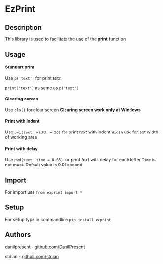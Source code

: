 
# EzPrint

## Description

This library is used to facilitate the use of the **print** function

## Usage

#### Standart print

Use `p('text')` for print *text*

`print('text')` as same as `p('text')`

#### Clearing screen

Use `cls()` for clear screen
**Clearing screen work only at Windows**

#### Print with indent

Use `pwi(text, width = 50)` for print *text* with indent
`Width` use for set width of working area

#### Print with delay

Use `pwd(text, time = 0.05)` for print *text* with delay for each letter
`Time` is not must. Default value is 0.01 second

## Import

For import use `from ezprint import *`

## Setup

For setup type in commandline `pip install ezprint`

## Authors

danilpresent - [github.com/DanilPresent](https://github.com/DanilPresent)

stdian - [github.com/stdian](https://github.com/stdian)